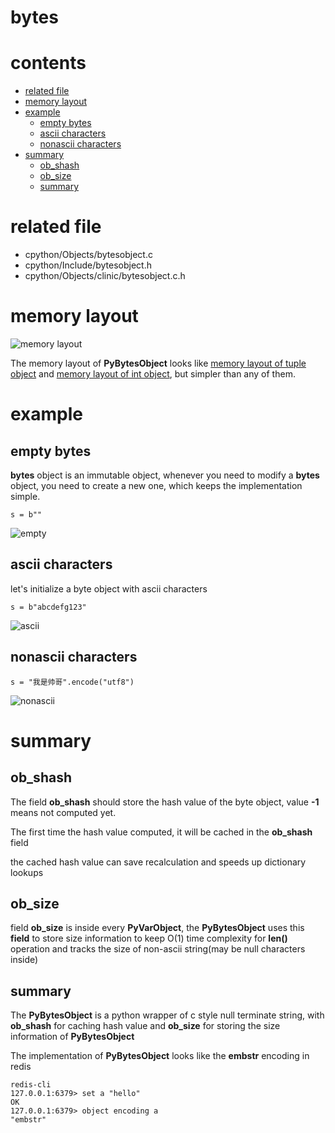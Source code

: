 # bytes

# contents

* [related file](#related-file)
* [memory layout](#memory-layout)
* [example](#example)
    * [empty bytes](#empty-bytes)
    * [ascii characters](#ascii-characters)
    * [nonascii characters](#nonascii-characters)
* [summary](#summary)
    * [ob_shash](#ob_shash)
    * [ob_size](#ob_size)
    * [summary](#summary)

# related file
* cpython/Objects/bytesobject.c
* cpython/Include/bytesobject.h
* cpython/Objects/clinic/bytesobject.c.h

# memory layout

![memory layout](https://img-blog.csdnimg.cn/20190318160629447.png?x-oss-process=image/watermark,type_ZmFuZ3poZW5naGVpdGk,shadow_10,text_aHR0cHM6Ly9ibG9nLmNzZG4ubmV0L3FxXzMxNzIwMzI5,size_16,color_FFFFFF,t_70)

The memory layout of **PyBytesObject** looks like [memory layout of tuple object](https://github.com/zpoint/CPython-Internals/blob/master/BasicObject/tuple/tuple.md#memory-layout) and [memory layout of int object](https://github.com/zpoint/CPython-Internals/blob/master/BasicObject/long/long.md#memory-layout), but simpler than any of them.

# example

## empty bytes

**bytes** object is an immutable object, whenever you need to modify a **bytes** object, you need to create a new one, which keeps the implementation simple.

    s = b""

![empty](https://github.com/zpoint/CPython-Internals/blob/master/BasicObject/bytes/empty.png)

## ascii characters

let's initialize a byte object with ascii characters

    s = b"abcdefg123"

![ascii](https://github.com/zpoint/CPython-Internals/blob/master/BasicObject/bytes/ascii.png)

## nonascii characters

    s = "我是帅哥".encode("utf8")

![nonascii](https://github.com/zpoint/CPython-Internals/blob/master/BasicObject/bytes/nonascii.png)

# summary


## ob_shash


The field **ob_shash** should store the hash value of the byte object, value **-1** means not computed yet.

The first time the hash value computed, it will be cached in the **ob_shash** field

the cached hash value can save recalculation and speeds up dictionary lookups

## ob_size

field **ob_size** is inside every **PyVarObject**, the **PyBytesObject** uses this **field** to store size information to keep O(1) time complexity for **len()** operation and tracks the size of non-ascii string(may be null characters inside)

## summary

The **PyBytesObject** is a python wrapper of c style null terminate string, with **ob_shash** for caching hash value and **ob_size** for storing the size information of **PyBytesObject**

The implementation of **PyBytesObject** looks like the **embstr** encoding in redis

    redis-cli
    127.0.0.1:6379> set a "hello"
    OK
    127.0.0.1:6379> object encoding a
    "embstr"
